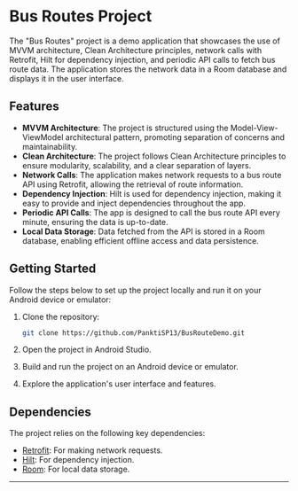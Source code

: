 # Bus Routes Project

The "Bus Routes" project is a demo application that showcases the use of MVVM architecture, Clean Architecture principles, network calls with Retrofit, Hilt for dependency injection, and periodic API calls to fetch bus route data. The application stores the network data in a Room database and displays it in the user interface.

## Features

- **MVVM Architecture**: The project is structured using the Model-View-ViewModel architectural pattern, promoting separation of concerns and maintainability.
- **Clean Architecture**: The project follows Clean Architecture principles to ensure modularity, scalability, and a clear separation of layers.
- **Network Calls**: The application makes network requests to a bus route API using Retrofit, allowing the retrieval of route information.
- **Dependency Injection**: Hilt is used for dependency injection, making it easy to provide and inject dependencies throughout the app.
- **Periodic API Calls**: The app is designed to call the bus route API every minute, ensuring the data is up-to-date.
- **Local Data Storage**: Data fetched from the API is stored in a Room database, enabling efficient offline access and data persistence.

## Getting Started

Follow the steps below to set up the project locally and run it on your Android device or emulator:

1. Clone the repository:

   ```bash
   git clone https://github.com/PanktiSP13/BusRouteDemo.git
   ```

2. Open the project in Android Studio.
3. Build and run the project on an Android device or emulator.
4. Explore the application's user interface and features.

## Dependencies

The project relies on the following key dependencies:

- [Retrofit](https://square.github.io/retrofit/): For making network requests.
- [Hilt](https://developer.android.com/training/dependency-injection/hilt-android): For dependency injection.
- [Room](https://developer.android.com/training/data-storage/room): For local data storage.

---
